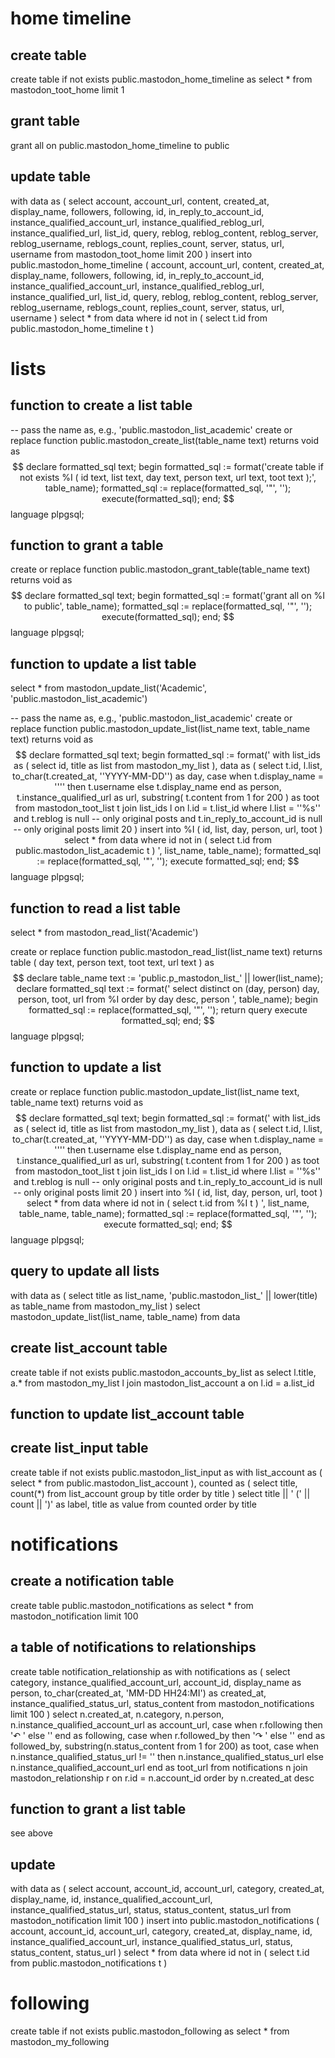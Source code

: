 # home timeline

## create table

create table if not exists public.mastodon_home_timeline as select * from mastodon_toot_home limit 1

## grant table

grant all on public.mastodon_home_timeline to public

## update table

with data as (
  select
    account,
    account_url,
    content,
    created_at,
    display_name,
    followers,
    following,
    id,
    in_reply_to_account_id,
    instance_qualified_account_url,
    instance_qualified_reblog_url,
    instance_qualified_url,
    list_id,
    query,
    reblog,
    reblog_content,
    reblog_server,
    reblog_username,
    reblogs_count,
    replies_count,
    server,
    status,
    url,
    username
  from
    mastodon_toot_home
  limit 200
)
insert into public.mastodon_home_timeline (
    account,
    account_url,
    content,
    created_at,
    display_name,
    followers,
    following,
    id,
    in_reply_to_account_id,
    instance_qualified_account_url,
    instance_qualified_reblog_url,
    instance_qualified_url,
    list_id,
    query,
    reblog,
    reblog_content,
    reblog_server,
    reblog_username,
    reblogs_count,
    replies_count,
    server,
    status,
    url,
    username
)
select
  *
from
  data
where
  id not in ( select t.id from public.mastodon_home_timeline t )    


# lists

## function to create a list table

-- pass the name as, e.g., 'public.mastodon_list_academic'
create or replace function public.mastodon_create_list(table_name text) returns void as $$
  declare formatted_sql text;
  begin
    formatted_sql := format('create table if not exists %I (
      id text,
      list text,
      day text,
      person text,
      url text,
      toot text
    );', table_name);
    formatted_sql := replace(formatted_sql, '"', '');
    execute(formatted_sql);
  end;
$$ language plpgsql;


## function to grant a table

create or replace function public.mastodon_grant_table(table_name text) returns void as $$
  declare formatted_sql text;
  begin
    formatted_sql := format('grant all on %I to public', table_name);
    formatted_sql := replace(formatted_sql, '"', '');
    execute(formatted_sql);
  end;
$$ language plpgsql;


## function to update a list table

select * from mastodon_update_list('Academic', 'public.mastodon_list_academic')

-- pass the name as, e.g., 'public.mastodon_list_academic'
create or replace function public.mastodon_update_list(list_name text, table_name text) returns void as $$
  declare formatted_sql text;
  begin
    formatted_sql := format('
    with list_ids as (
      select
        id,
        title as list
      from
        mastodon_my_list
    ),
    data as (
      select
        t.id,
        l.list,
        to_char(t.created_at, ''YYYY-MM-DD'') as day,
        case
          when t.display_name = '''' then t.username
          else t.display_name
        end as person,
        t.instance_qualified_url as url,
        substring(
          t.content
          from
            1 for 200
        ) as toot
      from
        mastodon_toot_list t
        join list_ids l on l.id = t.list_id
      where
        l.list = ''%s''
        and t.reblog is null -- only original posts
        and t.in_reply_to_account_id is null -- only original posts
      limit
        20
    )
    insert into %I (
      id,
      list,
      day,
      person,
      url,
      toot
    )
    select
      *
    from
      data
    where
      id not in ( select t.id from public.mastodon_list_academic t ) 
    ', list_name, table_name);
    formatted_sql := replace(formatted_sql, '"', '');    
    execute formatted_sql;
  end;
$$ language plpgsql;



## function to read a list table

select * from mastodon_read_list('Academic')

create or replace function public.mastodon_read_list(list_name text) returns table (
  day text,
  person text,
  toot text,
  url text
  ) as $$
  declare table_name text := 'public.p_mastodon_list_' || lower(list_name);
  declare formatted_sql text := format('
    select distinct on (day, person)
      day,
      person,
      toot,
      url
    from
      %I
    order by
      day desc, person
  ', table_name);
  begin
    formatted_sql := replace(formatted_sql, '"', '');
    return query execute formatted_sql;
  end;
$$ language plpgsql;

## function to update a list

create or replace function public.mastodon_update_list(list_name text, table_name text) returns void as $$
 declare formatted_sql text;
 begin
   formatted_sql := format('
   with list_ids as (
     select
       id,
       title as list
     from
       mastodon_my_list
   ),
   data as (
     select
       t.id,
       l.list,
       to_char(t.created_at, ''YYYY-MM-DD'') as day,
       case
         when t.display_name = '''' then t.username
         else t.display_name
       end as person,
       t.instance_qualified_url as url,
       substring(
         t.content
         from
           1 for 200
       ) as toot
     from
       mastodon_toot_list t
       join list_ids l on l.id = t.list_id
     where
       l.list = ''%s''
       and t.reblog is null -- only original posts
       and t.in_reply_to_account_id is null -- only original posts
     limit
       20
   )
   insert into %I (
     id,
     list,
     day,
     person,
     url,
     toot
   )
   select
     *
   from
     data
   where
     id not in ( select t.id from %I t )
   ', list_name, table_name, table_name);
   formatted_sql := replace(formatted_sql, '"', '');
   execute formatted_sql;
 end;
 $$ language plpgsql;

## query to update all lists

with data as (
  select
    title as list_name,
    'public.mastodon_list_' || lower(title) as table_name
  from
    mastodon_my_list
)
select mastodon_update_list(list_name, table_name)
from
  data

## create list_account table

create table if not exists public.mastodon_accounts_by_list as 
  select 
    l.title,
    a.*
  from
    mastodon_my_list l
  join
    mastodon_list_account a
  on
    l.id = a.list_id

## function to update list_account table

## create list_input table

create table if not exists public.mastodon_list_input as 
  with list_account as (
    select * from public.mastodon_list_account
  ),
  counted as (
    select
      title,
      count(*)
    from
      list_account
    group by
      title
    order by
      title
  )
  select
    title || ' (' || count || ')' as label,
    title as value
  from
    counted
  order by
    title

# notifications

## create a notification table

create table public.mastodon_notifications as 
   select * from mastodon_notification limit 100

## a table of notifications to relationships

create table notification_relationship as 
    with notifications as (
      select
        category,
        instance_qualified_account_url,
        account_id,
        display_name as person,
        to_char(created_at, 'MM-DD HH24:MI') as created_at,
        instance_qualified_status_url,
        status_content
      from
        mastodon_notifications
      limit 100
    )
    select
      n.created_at,
      n.category,
      n.person,
      n.instance_qualified_account_url as account_url,
      case when r.following then '↶ ' else '' end as following,
      case when r.followed_by then '↷ ' else '' end as followed_by,
      substring(n.status_content from 1 for 200) as toot,
      case
        when n.instance_qualified_status_url != '' then n.instance_qualified_status_url
        else n.instance_qualified_account_url
      end as toot_url
    from
      notifications n
    join
      mastodon_relationship r
    on
      r.id = n.account_id
    order by
      n.created_at desc   


## function to grant a list table

see above

## update 

with data as (
  select
    account,
    account_id,
    account_url,
    category,
    created_at,
    display_name,
    id,
    instance_qualified_account_url,
    instance_qualified_status_url,
    status,
    status_content,
    status_url
  from
    mastodon_notification
  limit 100
)
insert into public.mastodon_notifications (
  account,
  account_id,
  account_url,
  category,
  created_at,
  display_name,
  id,
  instance_qualified_account_url,
  instance_qualified_status_url,
  status,
  status_content,
  status_url
)
select
  *
from
  data
where
  id not in ( select t.id from public.mastodon_notifications t )


# following

create table if not exists public.mastodon_following as 
  select * from mastodon_my_following


